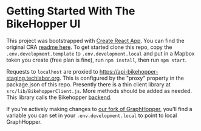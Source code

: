 # Getting Started With The BikeHopper UI

This project was bootstrapped with [Create React
App](https://github.com/facebook/create-react-app). You can find the original
CRA [readme here](create-react-app-readme.md). To get started clone this repo,
copy the `.env.development.template` to `.env.development.local` and put in a
Mapbox token you create (free plan is fine), run `npm install`, then run `npm start`.

Requests to `localhost` are proxied to
https://api-bikehopper-staging.techlabor.org. This is configured by the "proxy"
property in the package.json of this repo. Presently there is a thin client
library at `src/lib/BikehopperClient.js`. More methods should be added as
needed. This library calls the Bikehopper
[backend](https://github.com/bikehopper/bikehopper-web-app).

If you're actively making changes to [our fork of
GraphHopper](https://github.com/bikehopper/graphhopper), you'll find a variable
you can set in your `.env.development.local` to point to local GraphHopper.

